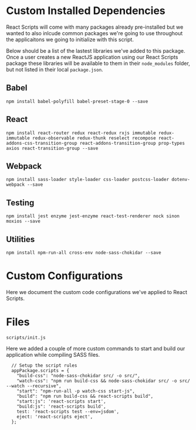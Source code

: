 # Custom Installed Dependencies
React Scripts will come with many packages already pre-installed but we wanted to also inlcude common packages we're going to use throughout the applicaitons we going to initialize with this script. 

Below should be a list of the lastest libraries we've added to this package. Once a user creates a new ReactJS application using our React Scripts package these libraries will be available to them in their `node_modules` folder, but not listed in their local `package.json`.

## Babel
```
npm install babel-polyfill babel-preset-stage-0 --save
```

## React
```
npm install react-router redux react-redux rxjs immutable redux-immutable redux-observable redux-thunk reselect recompose react-addons-css-transition-group react-addons-transition-group prop-types axios react-transition-group --save
```

## Webpack
```
npm install sass-loader style-loader css-loader postcss-loader dotenv-webpack --save
```

## Testing
```
npm install jest enzyme jest-enzyme react-test-renderer nock sinon moxios --save
```

## Utilities 
```
npm install npm-run-all cross-env node-sass-chokidar --save
```


# Custom Configurations

Here we document the custom code configurations we've applied to React Scripts.

# Files

`scripts/init.js`

Here we added a couple of more custom commands to start and build our application while compiling SASS files. 
```
  // Setup the script rules
  appPackage.scripts = {
    "build-css": "node-sass-chokidar src/ -o src/",
    "watch-css": "npm run build-css && node-sass-chokidar src/ -o src/ --watch --recursive",
    "start": "npm-run-all -p watch-css start-js",
    "build": "npm run build-css && react-scripts build",
    "start:js": 'react-scripts start',
    "build:js": 'react-scripts build',
    test: 'react-scripts test --env=jsdom',
    eject: 'react-scripts eject',
  };
```

